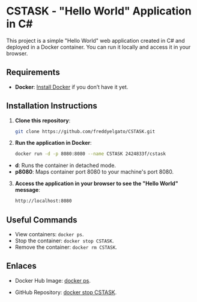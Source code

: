 # CSTASK - "Hello World" Application in C#

This project is a simple "Hello World" web application created in C# and deployed in a Docker container. You can run it locally and access it in your browser.

## Requirements
- **Docker**: [Install Docker](https://www.docker.com/get-started) if you don’t have it yet.

## Installation Instructions

1. **Clone this repository**:
   ```bash
   git clone https://github.com/freddyelgato/CSTASK.git

2. **Run the application in Docker**:
   ```bash
   docker run -d -p 8080:8080 --name CSTASK 2424833f/cstask
 - **d**: Runs the container in detached mode.
 - **p8080**: Maps container port 8080 to your machine's port 8080.

3. **Access the application in your browser to see the "Hello World" message**:
   ```bash
   http://localhost:8080
   
## Useful Commands
- View containers: `docker ps`.
- Stop the container: `docker stop CSTASK`.
- Remove the container: `docker rm CSTASK`.

## Enlaces
- Docker Hub Image: [docker ps](https://hub.docker.com/repository/docker/2424833f/cstask).
  
- GitHub Repository: [docker stop CSTASK](https://github.com/freddyelgato/CSTASK).

